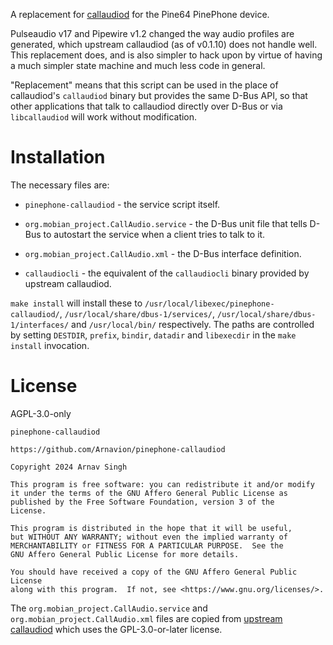 A replacement for [callaudiod](https://gitlab.com/mobian1/callaudiod) for the Pine64 PinePhone device.

Pulseaudio v17 and Pipewire v1.2 changed the way audio profiles are generated, which upstream callaudiod (as of v0.1.10) does not handle well. This replacement does, and is also simpler to hack upon by virtue of having a much simpler state machine and much less code in general.

"Replacement" means that this script can be used in the place of callaudiod's `callaudiod` binary but provides the same D-Bus API, so that other applications that talk to callaudiod directly over D-Bus or via `libcallaudiod` will work without modification.


# Installation

The necessary files are:

- `pinephone-callaudiod` - the service script itself.

- `org.mobian_project.CallAudio.service` - the D-Bus unit file that tells D-Bus to autostart the service when a client tries to talk to it.

- `org.mobian_project.CallAudio.xml` - the D-Bus interface definition.

- `callaudiocli` - the equivalent of the `callaudiocli` binary provided by upstream callaudiod.

`make install` will install these to `/usr/local/libexec/pinephone-callaudiod/`, `/usr/local/share/dbus-1/services/`, `/usr/local/share/dbus-1/interfaces/` and `/usr/local/bin/` respectively. The paths are controlled by setting `DESTDIR`, `prefix`, `bindir`, `datadir` and `libexecdir` in the `make install` invocation.


# License

AGPL-3.0-only

```
pinephone-callaudiod

https://github.com/Arnavion/pinephone-callaudiod

Copyright 2024 Arnav Singh

This program is free software: you can redistribute it and/or modify
it under the terms of the GNU Affero General Public License as
published by the Free Software Foundation, version 3 of the
License.

This program is distributed in the hope that it will be useful,
but WITHOUT ANY WARRANTY; without even the implied warranty of
MERCHANTABILITY or FITNESS FOR A PARTICULAR PURPOSE.  See the
GNU Affero General Public License for more details.

You should have received a copy of the GNU Affero General Public License
along with this program.  If not, see <https://www.gnu.org/licenses/>.
```

The `org.mobian_project.CallAudio.service` and `org.mobian_project.CallAudio.xml` files are copied from [upstream callaudiod](https://gitlab.com/mobian1/callaudiod) which uses the GPL-3.0-or-later license.
